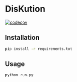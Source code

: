 # DisKution

[![codecov](https://codecov.io/github/Dastfox/Diskution/branch/main/graph/badge.svg?token=YD7SQCIJ9Q)](https://codecov.io/github/Dastfox/Diskution)

## Installation

```bash
pip install -r requirements.txt
```

## Usage

```bash
python run.py
```
